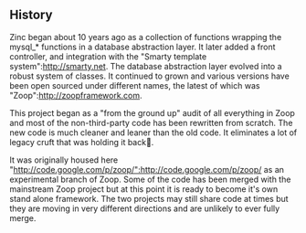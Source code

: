 ## History

Zinc began about 10 years ago as a collection of functions wrapping the mysql_* functions in a database abstraction
layer. It later added a front controller, and integration with the "Smarty template system":http://smarty.net. The
database abstraction layer evolved into a robust system of classes. It continued to grown and various versions have been
open sourced under different names, the latest of which was "Zoop":http://zoopframework.com.

This project began as a "from the ground up" audit of all everything in Zoop and most of the non-third-party code has
been rewritten from scratch. The new code is much cleaner and leaner than the old code. It eliminates a lot of legacy
cruft that was holding it back.

It was originally housed here "http://code.google.com/p/zoop/":http://code.google.com/p/zoop/ as an experimental branch
of Zoop. Some of the code has been merged with the mainstream Zoop project but at this point it is ready to become it's
own stand alone framework. The two projects may still share code at times but they are moving in very different
directions and are unlikely to ever fully merge.
